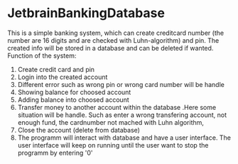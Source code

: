 # JetbrainBankingDatabase
This is a simple banking system, which can create creditcard number (the number are 16 digits and are checked with Luhn-algorithm) and pin. The created info will be stored in a database and can be deleted if wanted.
Function of the system:
1) Create credit card and pin
2) Login into the created account
3) Different error such as wrong pin or wrong card number will be handle
4) Showing balance for choosed account
5) Adding balance into choosed account
6) Transfer money to another account within the database
.Here some situation will be handle. Such as enter a wrong transfering account, not enough fund, the cardnumber not mached with Luhn algorithm, 
8) Close the account (delete from database)
9) The programm will interact with database and have a user interface. The user interface will keep on running until the user want to stop the programm by entering '0'
